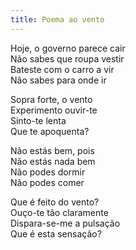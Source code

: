 ```yaml
---
title: Poema ao vento
---
```


Hoje, o governo parece cair  
Não sabes que roupa vestir  
Bateste com o carro a vir  
Não sabes para onde ir  

Sopra forte, o vento  
Experimento ouvir-te  
Sinto-te lenta  
Que te apoquenta?  

Não estás bem, pois  
Não estás nada bem  
Não podes dormir  
Não podes comer  

Que é feito do vento?  
Ouço-te tão claramente  
Dispara-se-me a pulsação  
Que é esta sensação?  
